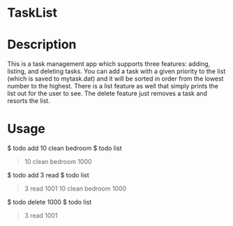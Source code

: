 # TaskList

# Description

This is a task management app which supports three features: adding, listing, and deleting tasks. You can add a task with a given priority to the list 
(which is saved to mytask.dat) and it will be sorted in order from the lowest number to the highest. There is a list feature as well that simply prints the list 
out for the user to see. The delete feature just removes a task and resorts the list.

# Usage

$ todo add 10 clean bedroom 
$ todo list

>10 clean bedroom 1000

$ todo add 3 read
$ todo list

>3 read 1001
>10 clean bedroom 1000

$ todo delete 1000
$ todo list

>3 read 1001
